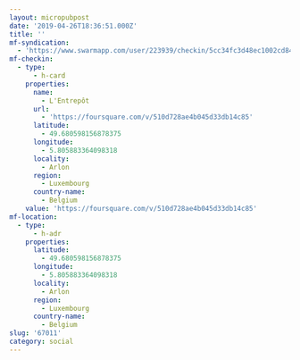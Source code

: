```yaml
---
layout: micropubpost
date: '2019-04-26T18:36:51.000Z'
title: ''
mf-syndication:
  - 'https://www.swarmapp.com/user/223939/checkin/5cc34fc3d48ec1002cd84930'
mf-checkin:
  - type:
      - h-card
    properties:
      name:
        - L'Entrepôt
      url:
        - 'https://foursquare.com/v/510d728ae4b045d33db14c85'
      latitude:
        - 49.680598156878375
      longitude:
        - 5.805883364098318
      locality:
        - Arlon
      region:
        - Luxembourg
      country-name:
        - Belgium
    value: 'https://foursquare.com/v/510d728ae4b045d33db14c85'
mf-location:
  - type:
      - h-adr
    properties:
      latitude:
        - 49.680598156878375
      longitude:
        - 5.805883364098318
      locality:
        - Arlon
      region:
        - Luxembourg
      country-name:
        - Belgium
slug: '67011'
category: social
---
```

